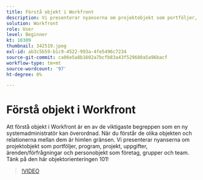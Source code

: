 ```yaml
---
title: Förstå objekt i Workfront
description: Vi presenterar nyanserna om projektobjekt som portföljer, program, projekt, uppgifter, ärenden/förfrågningar och personobjekt som företag, grupper och team.
solution: Workfront
role: User
level: Beginner
kt: 10309
thumbnail: 342519.jpeg
exl-id: ab3c5b59-b1c9-4522-993a-4fe5496c7234
source-git-commit: ca06e5a8b1602a7bcfb83a43f529680a5a96bacf
workflow-type: tm+mt
source-wordcount: '97'
ht-degree: 0%

---
```


# Förstå objekt i Workfront

Att förstå objekt i Workfront är en av de viktigaste begreppen som en ny systemadministratör kan överordnad. När du förstår de olika objekten och relationerna mellan dem är himlen gränsen. Vi presenterar nyanserna om projektobjekt som portföljer, program, projekt, uppgifter, ärenden/förfrågningar och personobjekt som företag, grupper och team. Tänk på den här objektorienteringen 101!

>[!VIDEO](https://video.tv.adobe.com/v/342519/?quality=12&learn=on)
